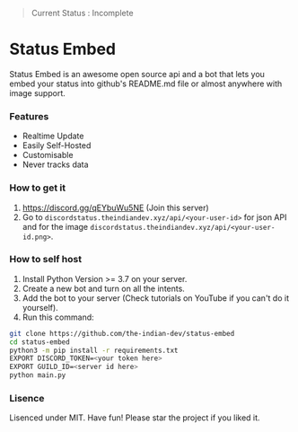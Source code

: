 > Current Status : Incomplete
# Status Embed

Status Embed is an awesome open source api and a bot that lets you embed your status into github's README.md file or almost anywhere with image support.

### Features
- Realtime Update
- Easily Self-Hosted
- Customisable
- Never tracks data

### How to get it

1. https://discord.gg/qEYbuWu5NE (Join this server)
2. Go to ``discordstatus.theindiandev.xyz/api/<your-user-id>`` for json API and for the image ``discordstatus.theindiandev.xyz/api/<your-user-id.png>``.

### How to self host
1. Install Python Version >= 3.7 on your server.
2. Create a new bot and turn on all the intents.
3. Add the bot to your server (Check tutorials on YouTube if you can't do it yourself).
4. Run this command:
```bash
git clone https://github.com/the-indian-dev/status-embed
cd status-embed
python3 -m pip install -r requirements.txt
EXPORT DISCORD_TOKEN=<your token here>
EXPORT GUILD_ID=<server id here>
python main.py
```

### Lisence
Lisenced under MIT. Have fun! Please star the project if you liked it.
